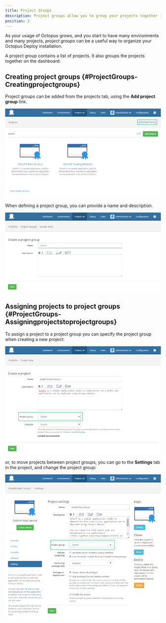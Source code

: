 ```yaml
---
title: Project Groups
description: Project groups allow you to group your projects together in a useful way.
position: 2
---
```


As your usage of Octopus grows, and you start to have many environments and many projects, *project groups* can be a useful way to organize your Octopus Deploy installation.

A project group contains a list of projects. It also groups the projects together on the dashboard.

## Creating project groups {#ProjectGroups-Creatingprojectgroups}

Project groups can be added from the projects tab, using the **Add project group** link.

![](project-groups-3277849.png "width=500")

When defining a project group, you can provide a name and description.

![](project-groups-3277848.png "width=500")

## Assigning projects to project groups {#ProjectGroups-Assigningprojectstoprojectgroups}

To assign a project to a project group you can specify the project group when creating a new project:

![](project-groups-3277847.png "width=500")

or, to move projects between project groups, you can go to the **Settings** tab in the project, and change the project group:

![](project-groups-project-setting.png "width=500")
